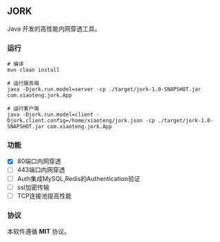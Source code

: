 
## JORK

Java 开发的高性能内网穿透工具。

### 运行

```
# 编译
mvn clean install

# 运行服务端
java -Djork.run.model=server -cp ./target/jork-1.0-SNAPSHOT.jar com.xiaoteng.jork.App

# 运行客户端
java -Djork.run.model=client -Djork.client.config=/home/xiaoteng/jork.json -cp ./target/jork-1.0-SNAPSHOT.jar com.xiaoteng.jork.App
```

### 功能

+ [x] 80端口内网穿透
+ [ ] 443端口内网穿透
+ [ ] Auth集成MySQL,Redis的Authentication验证
+ [ ] ssl加密传输
+ [ ] TCP连接池提高性能

### 协议

本软件遵循 **MIT** 协议。